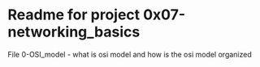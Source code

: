# Readme for project 0x07-networking_basics

File 0-OSI_model - what is osi model and how is the osi model organized
